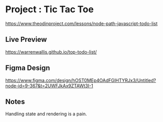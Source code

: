 # Project : Tic Tac Toe

https://www.theodinproject.com/lessons/node-path-javascript-todo-list

## Live Preview

https://warrenwallis.github.io/top-todo-list/

## Figma Design

https://www.figma.com/design/hOST0MEp4OAdFGlHTYRJx3/Untitled?node-id=9-367&t=2UWFJkAx9ZTAWt3I-1

## Notes

Handling state and rendering is a pain.
